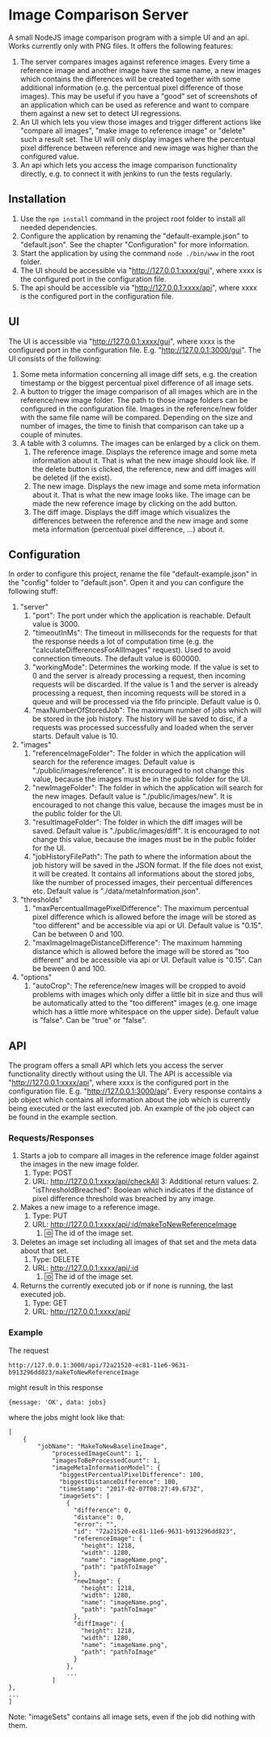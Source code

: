 # Image Comparison Server

A small NodeJS image comparison program with a simple UI and an api. Works currently only with PNG files. It offers the following features:

1. The server compares images against reference images. Every time a reference image and another image have the same name, a new images which contains the differences will be created together with some additional information (e.g. the percentual pixel difference of those images). This may be useful if you have a "good" set of screenshots of an application which can be used as reference and want to compare them against a new set to detect UI regressions.
2. An UI which lets you view those images and trigger different actions like "compare all images", "make image to reference image" or "delete" such a result set. The UI will only display images where the percentual pixel difference between reference and new image was higher than the configured value.
3. An api which lets you access the image comparison functionality directly, e.g. to connect it with jenkins to run the tests regularly.

## Installation

1. Use the `npm install` command in the project root folder to install all needed dependencies.
2. Configure the application by renaming the "default-example.json" to "default.json". See the chapter "Configuration" for more information.
3. Start the application by using the command `node ./bin/www` in the root folder.
4. The UI should be accessible via "http://127.0.0.1:xxxx/gui", where xxxx is the configured port in the configuration file.
5. The api should be accessible via "http://127.0.0.1:xxxx/api", where xxxx is the configured port in the configuration file.

## UI

The UI is accessible via "http://127.0.0.1:xxxx/gui", where xxxx is the configured port in the configuration file. E.g. "http://127.0.0.1:3000/gui".
The UI consists of the following:

1. Some meta information concerning all image diff sets, e.g. the creation timestamp or the biggest percentual pixel difference of all image sets.
2. A button to trigger the image comparison of all images which are in the reference/new image folder. The path to those image folders can be configured in the configuration file. Images in the reference/new folder with the same file name will be compared. Depending on the size and number of images, the time to finish that comparison can take up a couple of minutes.
3. A table with 3 columns. The images can be enlarged by a click on them.
    1. The reference image. Displays the reference image and some meta information about it. That is what the new image should look like. If the delete button is clicked, the reference, new and diff images will be deleted (if the exist).
    2. The new image. Displays the new image and some meta information about it. That is what the new image looks like. The image can be made the new reference image by clicking on the add button.
    3. The diff image. Displays the diff image which visualizes the differences between the reference and the new image and some meta information (percentual pixel difference, ...) about it.

## Configuration

In order to configure this project, rename the file "default-example.json" in the "config" folder to "default.json". Open it and you can configure the following stuff:

1. "server" 
    1. "port": The port under which the application is reachable. Default value  is 3000.
    2. "timeoutInMs": The timeout in milliseconds for the requests for that the response needs a lot of computation time (e.g. the "calculateDifferencesForAllImages" request). Used to avoid connection timeouts. The default value is 600000. 
    3. "workingMode": Determines the working mode. If the value is set to 0 and the server is already processing a request, then incoming requests will be discarded. If the value is 1 and the server is already processing a request, then incoming requests will be stored in a queue and will be processed via the fifo principle. Default value is 0.
    4. "maxNumberOfStoredJob": The maximum number of jobs which will be stored in the job history. The history will be saved to disc, if a requests was processed successfully and loaded when the server starts. Default value is 10.
2. "images"
    1. "referenceImageFolder": The folder in which the application will search for the reference images. Default value is "./public/images/reference". It is encouraged to not change this value, because the images must be in the public folder for the UI.
    2. "newImageFolder": The folder in which the application will search for the new images. Default value is "./public/images/new". It is encouraged to not change this value, because the images must be in the public folder for the UI.
    3. "resultImageFolder": The folder in which the diff images will be saved. Default value is "./public/images/diff". It is encouraged to not change this value, because the images must be in the public folder for the UI.
    4. "jobHistoryFilePath": The path to where the information about the job history will be saved in the JSON format. If the file does not exist, it will be created. It contains all informations about the stored jobs, like the number of processed images, their percentual differences etc. Default value is "./data/metaInformation.json".
3. "thresholds"
    1. "maxPercentualImagePixelDifference": The maximum percentual pixel difference which is allowed before the image will be stored as "too different" and be accessible via api or UI. Default value is "0.15". Can be between 0 and 100.
    2. "maxImageImageDistanceDifference": The maximum hamming distance which is allowed before the image will be stored as "too different" and be accessible via api or UI. Default value is "0.15". Can be beween 0 and 100.
4. "options"
    1. "autoCrop": The reference/new images will be cropped to avoid problems with images which only differ a little bit in size and thus will be automatically atted to the "too different" images (e.g. one image which has a little more whitespace on the upper side). Default value is "false". Can be "true" or "false".
    
## API

The program offers a small API which lets you access the server functionality directly without using the UI. The API is accessible via "http://127.0.0.1:xxxx/api", where xxxx is the configured port in the configuration file. E.g. "http://127.0.0.1:3000/api".
Every response contains a job object which contains all information about the job which is currently being executed or the last executed job. An example of the job object can be found in the example section.

### Requests/Responses

1. Starts a job to compare all images in the reference image folder against the images in the new image folder.
    1. Type: POST
    2. URL: http://127.0.0.1:xxxx/api/checkAll
    3: Additional return values: 
        2. "isThresholdBreached": Boolean which indicates if the distance of pixel difference threshold was breached by any image.
2. Makes a new image to a reference image.
    1. Type: PUT
    2. URL: http://127.0.0.1:xxxx/api/:id/makeToNewReferenceImage
        1. :id: The id of the image set.
2. Deletes an image set including all images of that set and the meta data about that set.
    1. Type: DELETE
    2. URL: http://127.0.0.1:xxxx/api/:id
        1. :id: The id of the image set.
2. Returns the currently executed job or if none is running, the last executed job.
    1. Type: GET
    2. URL: http://127.0.0.1:xxxx/api/

### Example

The request
```
http://127.0.0.1:3000/api/72a21520-ec81-11e6-9631-b913296dd823/makeToNewReferenceImage
```

might result in this response 

```
{message: 'OK', data: jobs}
```

where the jobs might look like that:

```
[
    {
        "jobName": "MakeToNewBaselineImage",
            "processedImageCount": 1,
            "imagesToBeProcessedCount": 1,
            "imageMetaInformationModel": {
              "biggestPercentualPixelDifference": 100,
              "biggestDistanceDifference": 100,
              "timeStamp": "2017-02-07T08:27:49.673Z",
              "imageSets": [
                {
                  "difference": 0,
                  "distance": 0,
                  "error": "",
                  "id": "72a21520-ec81-11e6-9631-b913296dd823",
                  "referenceImage": {
                    "height": 1218,
                    "width": 1280,
                    "name": "imageName.png",
                    "path": "pathToImage"
                  },
                  "newImage": {
                    "height": 1218,
                    "width": 1280,
                    "name": "imageName.png",
                    "path": "pathToImage"
                  },
                  "diffImage": {
                    "height": 1218,
                    "width": 1280,
                    "name": "imageName.png",
                    "path": "pathToImage"
                  }
                },
                ...
            ]
},
...
]
```

Note: "imageSets" contains all image sets, even if the job did nothing with them. 